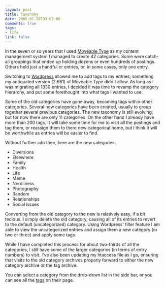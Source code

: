 ```yaml
--- 
layout: post
title: Taxonomy
date: 2008-01-28T03:02:00
comments: true
tags:
- life
link: false
---
```

In the seven or so years that I used <a href="http://www.movabletype.org/" title="MovableType.org">Moveable Type</a> as my content management system I managed to create 42 categories.  Some were catch-all groupings that ended up holding dozens or even hundreds of postings.  Others held just a handful or entries, or, in some cases, only one entry.

Switching to <a href="http://wordpress.org" title="Wordpress">Wordpress</a> allowed me to add tags to my entries; something my antiquated version (2.661) of Moveable Type didn't allow.  As long as I was migrating all 1330 entries, I decided it was time to revamp the category hierarchy, and put some forethought into what tags I wanted to use.

Some of the old categories have gone away, becoming tags within other categories.  Several new categories have been created, usually to group together several previous categories.  The new taxonomy is still evolving; but for now there are only 11 categories.  On the other hand I already have more than 200 tags.  It will take some time for me to visit all the postings and tag them, or reassign them to there new categorical home, but I think it will be worthwhile as entries will be easier to find.

Without further ado then, here are the new categories:
<ul>
	<li>Diversions</li>
	<li>Elsewhere</li>
	<li>Family</li>
	<li>Health</li>
	<li>Life</li>
	<li>Meme</li>
	<li>Nerdliness</li>
	<li>Photography</li>
	<li>Random</li>
	<li>Relationships</li>
	<li> Social issues</li>
</ul>
Converting from the old category to the new is relatively easy, if a bit tedious.  I simply delete the old category, causing all of its entries to revert to the default (uncategorized) category.  Using Wordpress' filter feature I am able to view the uncategorized entries and assign them a new category (or two or three) and apply some tags.

While I have completed this process for about two-thirds of all the categories, I still have some of the larger categories (in terms of entry numbers) to visit.  I've also been updating my htaccess file as I go, ensuring that visits to the old category archives properly forward to either the new category archive or the tag archive.

You can select a category from the drop-down list in the side bar, or you can see all the <a href="https://zanshin.net/tags/" title="Tags">tags</a> on their page.

